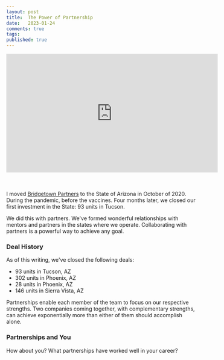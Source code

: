 ```yaml
---
layout: post
title:  The Power of Partnership
date:   2023-01-24
comments: true
tags: 
published: true
---
```


<div class="video-container"> 
<iframe width="560" height="315" src="https://www.youtube.com/embed/_OqyU_DAZcE" title="YouTube video player" frameborder="0" allow="accelerometer; autoplay; clipboard-write; encrypted-media; gyroscope; picture-in-picture; web-share" allowfullscreen></iframe>
</div>

<br/>&nbsp;<br/>
I moved [Bridgetown Partners](https://BridgetownPartners.com) to the State of Arizona in October of 2020. During the pandemic, before the vaccines. Four months later, we closed our first investment in the State: 93 units in Tucson. 

We did this with partners. We've formed wonderful relationships with mentors and partners in the states where we operate. Collaborating with partners is a powerful way to achieve any goal.

<!--more-->

### Deal History

As of this writing, we've closed the following deals:

* 93 units in Tucson, AZ
* 302 units in Phoenix, AZ
* 28 units in Phoenix, AZ
* 146 units in Sierra Vista, AZ

Partnerships enable each member of the team to focus on our respective strengths. Two companies coming together, with complementary strengths, can achieve exponentially more than either of them should accomplish alone.

### Partnerships and You

How about you? What partnerships have worked well in your career?


